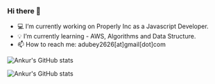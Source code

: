 ### Hi there 👋

<!--
**RagedPanda/RagedPanda** is a ✨ _special_ ✨ repository because its `README.md` (this file) appears on your GitHub profile.

Here are some ideas to get you started:

- 🔭 I’m currently working on ...
- 🌱 I’m currently learning ...
- 👯 I’m looking to collaborate on ...
- 🤔 I’m looking for help with ...
- 💬 Ask me about ...
- 📫 How to reach me: ...
- 😄 Pronouns: ...
- ⚡ Fun fact: ...
-->

- 💻  I’m currently working on Properly Inc as a Javascript Developer.
- 💡  I’m currently learning - AWS, Algorithms and Data Structure.
- 📫  How to reach me: adubey2626[at]gmail[dot]com

![Ankur's GitHub stats](https://github-readme-stats.vercel.app/api?username=RagedPanda&include_all_commits=true&show_icons=true&count_private=true&theme=jolly)

![Ankur's GitHub stats](https://github-readme-stats.vercel.app/api/top-langs/?username=RagedPanda&layout=compact&theme=jolly)
